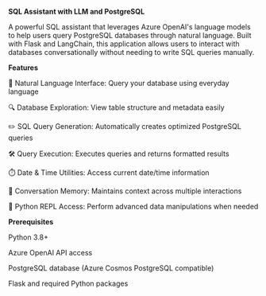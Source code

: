 **SQL Assistant with LLM and PostgreSQL**

A powerful SQL assistant that leverages Azure OpenAI's language models to help users query PostgreSQL databases through natural language. Built with Flask and LangChain, this application allows users to interact with databases conversationally without needing to write SQL queries manually.


**Features**

💬 Natural Language Interface: Query your database using everyday language

🔍 Database Exploration: View table structure and metadata easily

✏️ SQL Query Generation: Automatically creates optimized PostgreSQL queries

🛠️ Query Execution: Executes queries and returns formatted results

⏱️ Date & Time Utilities: Access current date/time information

🔄 Conversation Memory: Maintains context across multiple interactions

🧠 Python REPL Access: Perform advanced data manipulations when needed



**Prerequisites**

Python 3.8+

Azure OpenAI API access

PostgreSQL database (Azure Cosmos PostgreSQL compatible)

Flask and required Python packages

